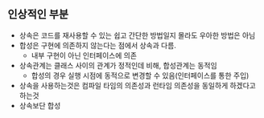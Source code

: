## 인상적인 부분
- 상속은 코드를 재사용할 수 있는 쉽고 간단한 방법일지 몰라도 우아한 방법은 아님
- 합성은 구현에 의존하지 않는다는 점에서 상속과 다름.
    - 내부 구현이 아닌 인터페이스에 의존
- 상속관계는 클래스 사이의 관계가 정적인데 비해, 합성관계는 동적임
    - 합성의 경우 실행 시점에 동적으로 변경할 수 있음(인터페이스를 통한 주입)
- 상속을 사용하는것은 컴파일 타임의 의존성과 런타임 의존성을 동일하게 하겠다고 하는것
- 상속보단 합성
